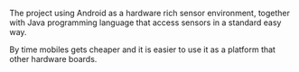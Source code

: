 The project using Android as a hardware rich sensor environment, together with Java programming language that access sensors in a standard easy way.

By time mobiles gets cheaper and it is easier to use it as a platform that other hardware boards.